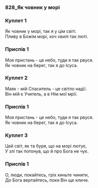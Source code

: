 ### 828_Як човник у морі
### Куплет 1
Як човник у морі, так я у цім світі.<br/>Пливу в Божім морі, хоч хвилі так люті.
### Приспів 1
Моя пристань - це небо, туди я так рвуся. <br/>Як човник на берег, так я до Ісуса.
### Куплет 2
Маяк - мій Спаситель - це світло надії. <br/>Він мій є Учитель, а в Нім мої мрії.
### Приспів 1
Моя пристань - це небо, туди я так рвуся. <br/>Як човник на берег, так я до Ісуса.
### Куплет 3
Цей світ, як та буря, що на морі лютує,<br/>У злі так потонув, що й про Бога не чує.
### Приспів 1
О, люди, покайтесь, гріх киньте чинити, <br/>До Бога вертайтесь, поки Він ще кличе.
